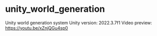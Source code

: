 # unity_world_generation
Unity world generation system
Unity version: 2022.3.7f1
Video preview: https://youtu.be/xZnjQGu4sp0
